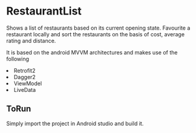 <h1>RestaurantList</h1>
<p>Shows a list of restaurants based on its current opening state. Favourite a restaurant locally and sort the restaurants on the basis of cost, average rating and distance.</p>

<p>It is based on the android MVVM architectures and makes use of the following</p>

<li>Retrofit2</li>
<li>Dagger2</li>
<li>ViewModel</li>
<li>LiveData</li>

<h2>ToRun</h2>
  <p>Simply import the project in Android studio and build it.</p>
